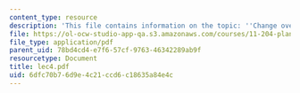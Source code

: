 ```yaml
---
content_type: resource
description: 'This file contains information on the topic: ''Change over Time''.'
file: https://ol-ocw-studio-app-qa.s3.amazonaws.com/courses/11-204-planning-communications-and-digital-media-fall-2004/6dfc70b76d9e4c21ccd6c18635a84e4c_lec4.pdf
file_type: application/pdf
parent_uid: 78bd4cd4-e7f6-57cf-9763-46342289ab9f
resourcetype: Document
title: lec4.pdf
uid: 6dfc70b7-6d9e-4c21-ccd6-c18635a84e4c
---
```

